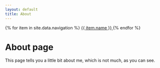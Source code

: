 ```yaml
---
layout: default
title: About
---
```

<nav>
  {% for item in site.data.navigation %}
    <a href="{{ item.link }}" {% if page.url == item.link %}style="color: red;"{% endif %}>
      {{ item.name }}
    </a>
  {% endfor %}
</nav>

# About page

This page tells you a little bit about me, which is not much, as you can see.